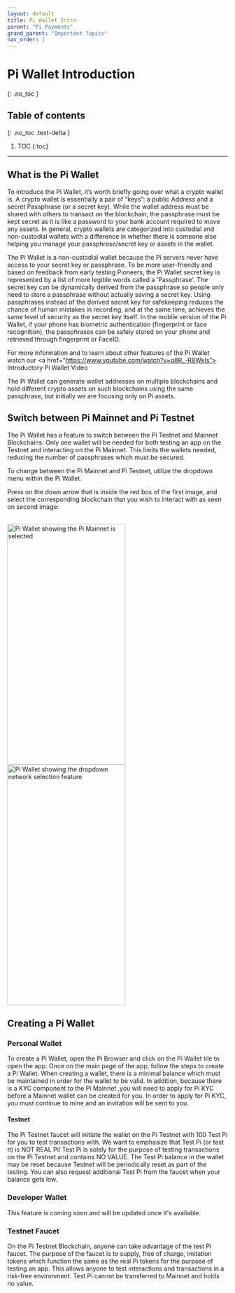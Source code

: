 ```yaml
---
layout: default
title: Pi Wallet Intro
parent: "Pi Payments"
grand_parent: "Important Topics"
nav_order: 1
---
```

# Pi Wallet Introduction
{: .no_toc }

## Table of contents
{: .no_toc .text-delta }

1. TOC
{:toc}

---

## What is the Pi Wallet
To introduce the Pi Wallet, it’s worth briefly going over what a crypto wallet is. A crypto wallet is essentially a pair of “keys”: a public Address and a secret Passphrase (or a secret key). While the wallet address must be shared with others to transact on the blockchain, the passphrase must be kept secret as it is like a password to your bank account required to move any assets. In general, crypto wallets are categorized into custodial and non-custodial wallets with a difference in whether there is someone else helping you manage your passphrase/secret key or assets in the wallet.

The Pi Wallet is a non-custodial wallet because the Pi servers never have access to your secret key or passphrase. To be more user-friendly and based on feedback from early testing Pioneers, the Pi Wallet secret key is represented by a list of more legible words called a 'Passphrase'.  The secret key can be dynamically derived from the passphrase so people only need to store a passphrase without actually saving a secret key. Using passphrases instead of the derived secret key for safekeeping reduces the chance of human mistakes in recording, and at the same time, achieves the same level of security as the secret key itself. In the mobile version of the Pi Wallet, if your phone has biometric authentication (fingerprint or face recognition), the passphrases can be safely stored on your phone and retrieved through fingerprint or FaceID.

For more information and to learn about other features of the Pi Wallet watch our <a href=”https://www.youtube.com/watch?v=q8R_-R8Wkls”> Introductory Pi Wallet Video </a> 

The Pi Wallet can generate wallet addresses on multiple blockchains and hold different crypto assets on such blockchains using the same passphrase, but initially we are focusing only on Pi assets.

##  Switch between Pi Mainnet and Pi Testnet
The Pi Wallet has a feature to switch between the Pi Testnet and Mainnet Blockchains. Only one wallet will be needed for both testing an app on the Testnet and interacting on the Pi Mainnet. This limits the wallets needed, reducing the number of passphrases which must be secured.

To change between the Pi Mainnet and Pi Testnet, utilize the dropdown menu within the Pi Wallet.

Press on the down arrow that is inside the red box of the first image, and select the corresponding blockchain that you wish to interact with as seen on second image:

<br>
<img title="Pi Wallet Mainnet" alt="Pi Wallet showing the Pi Mainnet is selected" src="../../../../assets/images/mainnetWallet.png" style="width:270px;height:550px;"> <img title="Pi Wallet Network Selection" alt="Pi Wallet showing the dropdown network selection feature" src="../../../../assets/images/mainnet_v_testnet_wallet.png" style="width:270px;height:550px;">

## Creating a Pi Wallet
### Personal Wallet
To create a Pi Wallet, open the Pi Browser and click on the Pi Wallet tile to open the app. Once on the main page of the app, follow the steps to create a Pi Wallet. When creating a wallet, there is a minimal balance which must be maintained in order for the wallet to be valid. In addition, because there is a KYC component to the Pi Mainnet ,you will need to apply for Pi KYC before a Mainnet wallet can be created for you. In order to apply for Pi KYC, you must continue to mine and an invitation will be sent to you.

#### Testnet
The Pi Testnet faucet will initiate the wallet on the Pi Testnet with 100 Test Pi for you to test transactions with. We want to emphasize that Test Pi (or test π) is NOT REAL Pi! Test Pi is solely for the purpose of testing transactions on the Pi Testnet and contains NO VALUE. The Test Pi balance in the wallet may be reset because Testnet will be periodically reset as part of the testing. You can also request additional Test Pi from the faucet when your balance gets low.

### Developer Wallet
This feature is coming soon and will be updated once it's available.

### Testnet Faucet
On the Pi Testnet Blockchain, anyone can take advantage of the test Pi faucet. The purpose of the faucet is to supply, free of charge, imitation tokens which function the same as the real Pi tokens for the purpose of testing an app. This allows anyone to test interactions and transactions in a risk-free environment. Test Pi cannot be transferred to Mainnet and holds no value.
